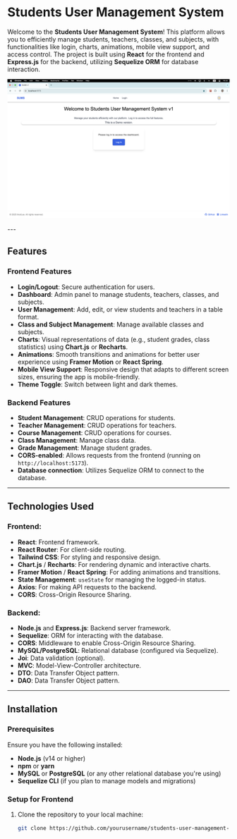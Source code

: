 # Students User Management System

Welcome to the **Students User Management System**! This platform allows you to efficiently manage students, teachers, classes, and subjects, with functionalities like login, charts, animations, mobile view support, and access control.
 The project is built using **React** for the frontend and **Express.js** for the backend, utilizing **Sequelize ORM** for database interaction.

<p align="center">
  <img src="frontend/SUMS.png" width="700" alt="Students User Management System Screenshot" />
</p>
---

## Features

### Frontend Features
- **Login/Logout**: Secure authentication for users.
- **Dashboard**: Admin panel to manage students, teachers, classes, and subjects.
- **User Management**: Add, edit, or view students and teachers in a table format.
- **Class and Subject Management**: Manage available classes and subjects.
- **Charts**: Visual representations of data (e.g., student grades, class statistics) using **Chart.js** or **Recharts**.
- **Animations**: Smooth transitions and animations for better user experience using **Framer Motion** or **React Spring**.
- **Mobile View Support**: Responsive design that adapts to different screen sizes, ensuring the app is mobile-friendly.
- **Theme Toggle**: Switch between light and dark themes.

### Backend Features
- **Student Management**: CRUD operations for students.
- **Teacher Management**: CRUD operations for teachers.
- **Course Management**: CRUD operations for courses.
- **Class Management**: Manage class data.
- **Grade Management**: Manage student grades.
- **CORS-enabled**: Allows requests from the frontend (running on `http://localhost:5173`).
- **Database connection**: Utilizes Sequelize ORM to connect to the database.

---

## Technologies Used

### Frontend:
- **React**: Frontend framework.
- **React Router**: For client-side routing.
- **Tailwind CSS**: For styling and responsive design.
- **Chart.js** / **Recharts**: For rendering dynamic and interactive charts.
- **Framer Motion** / **React Spring**: For adding animations and transitions.
- **State Management**: `useState` for managing the logged-in status.
- **Axios**: For making API requests to the backend.
- **CORS**: Cross-Origin Resource Sharing.

### Backend:
- **Node.js** and **Express.js**: Backend server framework.
- **Sequelize**: ORM for interacting with the database.
- **CORS**: Middleware to enable Cross-Origin Resource Sharing.
- **MySQL/PostgreSQL**: Relational database (configured via Sequelize).
- **Joi**: Data validation (optional).
- **MVC**: Model-View-Controller architecture.
- **DTO**: Data Transfer Object pattern.
- **DAO**: Data Transfer Object pattern.

---

## Installation

### Prerequisites

Ensure you have the following installed:
- **Node.js** (v14 or higher)
- **npm** or **yarn**
- **MySQL** or **PostgreSQL** (or any other relational database you're using)
- **Sequelize CLI** (if you plan to manage models and migrations)

### Setup for Frontend

1. Clone the repository to your local machine:

   ```bash
   git clone https://github.com/yourusername/students-user-management-system.git
